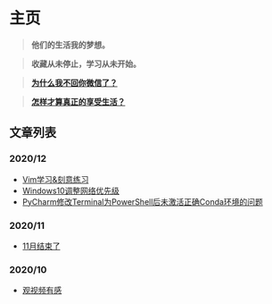 # 主页

> **他们的生活我的梦想。**  

> **收藏从未停止，学习从未开始。**  

> [**为什么我不回你微信了？**](https://zhuanlan.zhihu.com/p/77330685)   

> [**怎样才算真正的享受生活？**](https://www.zhihu.com/question/41199757/answer/1601295021)

## 文章列表

### 2020/12

- [Vim学习&刻意练习](/articles/2020/12/17Vim学习&刻意练习.md)
- [Windows10调整网络优先级](/articles/2020/12/11Windows10调整网络优先级.md)
- [PyCharm修改Terminal为PowerShell后未激活正确Conda环境的问题](/articles/2020/12/2PyCharm修改Terminal为PowerShell后未激活正确Conda环境的问题.md)

### 2020/11

- [11月结束了](/articles/2020/11/3011月结束了.md)

### 2020/10

- [观视频有感](/articles/2020/10/23观视频有感.md)